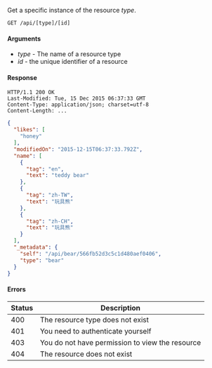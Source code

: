 Get a specific instance of the resource *type*.

````HTTP
GET /api/[type]/[id]
````

#### Arguments

- *type* - The name of a resource type
- *id* - the unique identifier of a resource

#### Response

````HTTP
HTTP/1.1 200 OK
Last-Modified: Tue, 15 Dec 2015 06:37:33 GMT
Content-Type: application/json; charset=utf-8
Content-Length: ...
````

````json
{
  "likes": [
    "honey"
  ],
  "modifiedOn": "2015-12-15T06:37:33.792Z",
  "name": [
    {
      "tag": "en",
      "text": "teddy bear"
    },
    {
      "tag": "zh-TW",
      "text": "玩具熊"
    },
    {
      "tag": "zh-CH",
      "text": "玩具熊"
    }
  ],
  "_metadata": {
    "self": "/api/bear/566fb52d3c5c1d480aef0406",
    "type": "bear"
  }
}
````

#### Errors

Status | Description
------ | -----------
400 | The resource type does not exist
401 | You need to authenticate yourself
403 | You do not have permission to view the resource
404 | The resource does not exist

